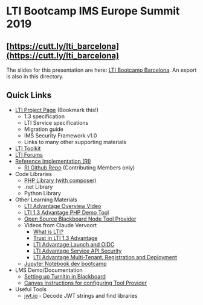 # LTI Bootcamp IMS Europe Summit 2019

## [https://cutt.ly/lti_barcelona](https://cutt.ly/lti_barcelona)

The slides for this presentation are here: [LTI Bootcamp Barcelona](https://docs.google.com/presentation/d/1xW-rS-5sL1kwRTLkfYFX718KwolmYCIF3inqIqdM360/edit?usp=sharing). An export is also in this directory.

## Quick Links

- [LTI Project Page](https://www.imsglobal.org/activity/learning-tools-interoperability) (Bookmark this!)
  - 1.3 specification
  - LTI Service specifications
  - Migration guide
  - IMS Security Framework v1.0
  - Links to many other supporting materials
- [LTI Toolkit](https://www.imsglobal.org/lti/toolkit)
- [LTI Forums](https://www.imsglobal.org/forums/learning-tools-and-content-alliance/learning-tools-interoperability)
- [Reference Implementation (RI)](https://lti-ri.imsglobal.org/)
  - [RI Github Repo](https://github.com/IMSGlobal/lti-reference-implementation) (Contributing Members only)
- Code Libraries
  - [PHP Library (with composer)](https://github.com/IMSGlobal/lti-1-3-php-library/tree/composer)
  - .net Library
  - Python Library
- Other Learning Materials
  - [LTI Advantage Overview Video](https://www.youtube.com/watch?v=BjtoMk-1KcY)
  - [LTI 1.3 Advantage PHP Demo Tool](https://github.com/IMSGlobal/lti-1-3-php-example-tool)
  - [Open Source Blackboard Node Tool Provider](https://github.com/blackboard/BBDN-LTI-Tool-Provider-Node)
  - Videos from Claude Vervoort
    - [What is LTI?](https://www.youtube.com/watch?v=f_6pWiQpg5s)
    - [Trust in LTI 1.3 Advantage](https://www.youtube.com/watch?v=bWMVneE7vqI)
    - [LTI Advantage Launch and OIDC](https://www.youtube.com/watch?v=g3y4vwtP6vQ)
    - [LTI Advantage Service API Security](https://www.youtube.com/watch?v=PavmOAiMUzg)
    - [LTI Advantage Multi-Tenant, Registration and Deployment](https://www.youtube.com/watch?v=xD95AlNxnog)
  - [Jupyter Notebook dev bootcamp](https://ltibootcamp.theedtech.dev/)
- LMS Demo/Documentation
  - [Setting up Turnitin in Blackboard](https://www.youtube.com/watch?v=qzw7Y061SP8)
  - [Canvas Instructions for configuring Tool Provider](https://community.canvaslms.com/docs/DOC-16729-42141110178)
- Useful Tools
  - [jwt.io](jwt.io) - Decode JWT strings and find libraries
